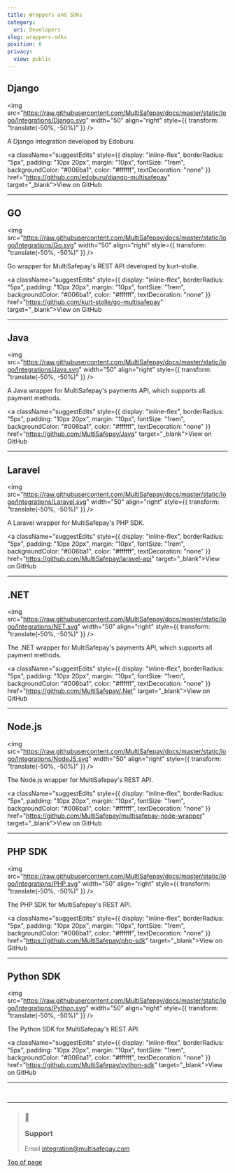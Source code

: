 ```yaml
---
title: Wrappers and SDKs
category:
  uri: Developers
slug: wrappers-sdks
position: 6
privacy:
  view: public
---
```

## Django

<img src="https://raw.githubusercontent.com/MultiSafepay/docs/master/static/logo/Integrations/Django.svg" width="50" align="right" style={{ transform: "translate(-50%, -50%)" }} />

A Django integration developed by Edoburu.

<a className="suggestEdits" style={{ display: "inline-flex", borderRadius: "5px", padding: "10px 20px", margin: "10px", fontSize: "1rem", backgroundColor: "#006ba1", color: "#ffffff", textDecoration: "none" }} href="https://github.com/edoburu/django-multisafepay" target="_blank"><span>View on GitHub</span></a>

***

## GO

<img src="https://raw.githubusercontent.com/MultiSafepay/docs/master/static/logo/Integrations/Go.svg" width="50" align="right" style={{ transform: "translate(-50%, -50%)" }} />

Go wrapper for MultiSafepay's REST API developed by kurt-stolle.

<a className="suggestEdits" style={{ display: "inline-flex", borderRadius: "5px", padding: "10px 20px", margin: "10px", fontSize: "1rem", backgroundColor: "#006ba1", color: "#ffffff", textDecoration: "none" }} href="https://github.com/kurt-stolle/go-multisafepay" target="_blank"><span>View on GitHub</span></a>

***

## Java

<img src="https://raw.githubusercontent.com/MultiSafepay/docs/master/static/logo/Integrations/Java.svg" width="50" align="right" style={{ transform: "translate(-50%, -50%)" }} />

A Java wrapper for MultiSafepay's payments API, which supports all payment methods.

<a className="suggestEdits" style={{ display: "inline-flex", borderRadius: "5px", padding: "10px 20px", margin: "10px", fontSize: "1rem", backgroundColor: "#006ba1", color: "#ffffff", textDecoration: "none" }} href="https://github.com/MultiSafepay/Java" target="_blank"><span>View on GitHub</span></a>

***

## Laravel

<img src="https://raw.githubusercontent.com/MultiSafepay/docs/master/static/logo/Integrations/Laravel.svg" width="50" align="right" style={{ transform: "translate(-50%, -50%)" }} />

A Laravel wrapper for MultiSafepay's PHP SDK.

<a className="suggestEdits" style={{ display: "inline-flex", borderRadius: "5px", padding: "10px 20px", margin: "10px", fontSize: "1rem", backgroundColor: "#006ba1", color: "#ffffff", textDecoration: "none" }} href="https://github.com/MultiSafepay/laravel-api" target="_blank"><span>View on GitHub</span></a>

***

## .NET

<img src="https://raw.githubusercontent.com/MultiSafepay/docs/master/static/logo/Integrations/NET.svg" width="50" align="right" style={{ transform: "translate(-50%, -50%)" }} />

The .NET wrapper for MultiSafepay's payments API, which supports all payment methods.

<a className="suggestEdits" style={{ display: "inline-flex", borderRadius: "5px", padding: "10px 20px", margin: "10px", fontSize: "1rem", backgroundColor: "#006ba1", color: "#ffffff", textDecoration: "none" }} href="https://github.com/MultiSafepay/.Net" target="_blank"><span>View on GitHub</span></a>

***

## Node.js

<img src="https://raw.githubusercontent.com/MultiSafepay/docs/master/static/logo/Integrations/NodeJS.svg" width="50" align="right" style={{ transform: "translate(-50%, -50%)" }} />

The Node.js wrapper for MultiSafepay's REST API.

<a className="suggestEdits" style={{ display: "inline-flex", borderRadius: "5px", padding: "10px 20px", margin: "10px", fontSize: "1rem", backgroundColor: "#006ba1", color: "#ffffff", textDecoration: "none" }} href="https://github.com/MultiSafepay/multisafepay-node-wrapper" target="_blank"><span>View on GitHub</span></a>

***

## PHP SDK

<img src="https://raw.githubusercontent.com/MultiSafepay/docs/master/static/logo/Integrations/PHP.svg" width="50" align="right" style={{ transform: "translate(-50%, -50%)" }} />

The PHP SDK for MultiSafepay's REST API.

<a className="suggestEdits" style={{ display: "inline-flex", borderRadius: "5px", padding: "10px 20px", margin: "10px", fontSize: "1rem", backgroundColor: "#006ba1", color: "#ffffff", textDecoration: "none" }} href="https://github.com/MultiSafepay/php-sdk" target="_blank"><span>View on GitHub</span></a>

***

## Python SDK

<img src="https://raw.githubusercontent.com/MultiSafepay/docs/master/static/logo/Integrations/Python.svg" width="50" align="right" style={{ transform: "translate(-50%, -50%)" }} />

The Python SDK for MultiSafepay's REST API.

<a className="suggestEdits" style={{ display: "inline-flex", borderRadius: "5px", padding: "10px 20px", margin: "10px", fontSize: "1rem", backgroundColor: "#006ba1", color: "#ffffff", textDecoration: "none" }} href="https://github.com/MultiSafepay/python-sdk" target="_blank"><span>View on GitHub</span></a>

***

<br />

***

<blockquote className="callout callout_info">
  <h3 className="callout-heading false">
    <span className="callout-icon">💬</span>
    <p>Support</p>
  </h3>

  <p>Email <a href="mailto:integration@multisafepay.com">integration@multisafepay.com</a></p>
</blockquote>

[Top of page](#)
